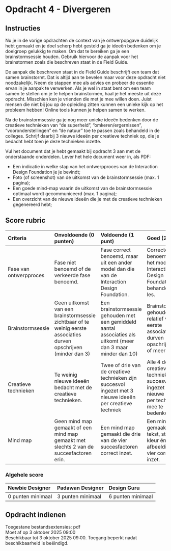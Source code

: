 # Opdracht 4 - Divergeren
## Instructies
Nu je in de vorige opdrachten de context van je ontwerpopgave duidelijk hebt gemaakt en je doel scherp hebt gesteld ga je ideeën bedenken om je doelgroep gelukkig te maken. Om dat te bereiken ga je een brainstormsessie houden. Gebruik hiervoor de aanpak voor het brainstormen zoals die beschreven staat in de Field Guide.

De aanpak die beschreven staat in de Field Guide beschrijft een team dat samen brainstormt. Dat is altijd aan te bevelen maar voor deze opdracht niet noodzakelijk. Neem de stappen mee als advies en probeer de essentie ervan in je aanpak te verwerken. Als je wel in staat bent om een team samen te stellen om je te helpen brainstormen, haal je het meeste uit deze opdracht. Misschien ken je vrienden die met je mee willen doen. Juist mensen die niet bij jou op de opleiding zitten kunnen een unieke kijk op het probleem hebben! Online tools kunnen je helpen samen te werken.

Na de brainstormsessie ga je nog meer unieke ideeën bedenken door de creatieve technieken van “de superheld”, “omkeren/ergernissen”, “vooronderstellingen” en “de natuur” toe te passen zoals behandeld in de colleges. Schrijf daarbij 3 nieuwe ideeën per creatieve techniek op, die je bedacht hebt toen je deze technieken inzette. 

Vul het document dat je hebt gemaakt bij opdracht 3 aan met de onderstaande onderdelen. Lever het hele document weer in, als PDF:
- Een indicatie in welke stap van het ontwerpproces van de Interaction Design Foundation je je bevindt;
- Foto (of screenshot) van de uitkomst van de brainstormsessie (max. 1 pagina);
- Een goede mind-map waarin de uitkomst van de brainstormsessie optimaal wordt gecommuniceerd (max. 1 pagina);
- Een overzicht van de nieuwe ideeën die je met de creatieve technieken gegenereerd hebt;

## Score rubric
| Criteria | Onvoldoende (0 punten) | Voldoende (1 punt) | Goed (2 punten) | Criteriumscore |
| :-- | :--  | :-- | :-- | :--  |
|Fase van ontwerpproces | Fase niet benoemd of de verkeerde fase benoemd.|Fase correct benoemd, maar uit een ander model dan die van de Interaction Design Foundation.|Correcte fase benoemd vanuit het model van de Interaction Design Foundation zoals behandeld in de les.|2. max|
|Brainstormsessie|Geen uitkomst van een brainstormsessie zichtbaar of te weinig eerste associaties durven opschrijven (minder dan 3)|Een brainstormsessie gehouden met een gemiddeld aantal associaties als uitkomt (meer dan 3 maar minder dan 10)|Brainstormsessie gehouden en relatief veel eerste associaties durven opschrijven (10 of meer)|2. max|
|Creatieve technieken|Te weinig nieuwe ideeën bedacht met de creatieve technieken.|Twee of drie van de creatieve technieken zijn succesvol ingezet met 3 nieuwe ideeën per creatieve techniek|Alle 4 de creatieve technieken zijn succesvol ingezet om 3 nieuwe ideeën per techniek mee te bedenken.|2. max|
|Mind map|Geen mind map gemaakt of een mind map gemaakt met slechts 2 van de succesfactoren erin.|Een mind map gemaakt die drie van de vier succesfactoren correct inzet.|Een mind map gemaakt die tekst, structuur, kleur én afbeeldingen alle vier correct inzet.|2. max|

### Algehele score
|Newbie Designer|Padawan Designer|Design Guru|
| :-- | :--  | :-- |
|0 punten minimaal|3 punten minimaal|6 punten minimaal|

## Opdracht indienen
Toegestane bestandsextensies: pdf  
Moet af op 3 oktober 2025 09:00  
Beschikbaar tot 3 oktober 2025 09:00. Toegang beperkt nadat beschikbaarheid is beëindigd.

<!-- <br> <br> <br>

# Opdracht 5 -->